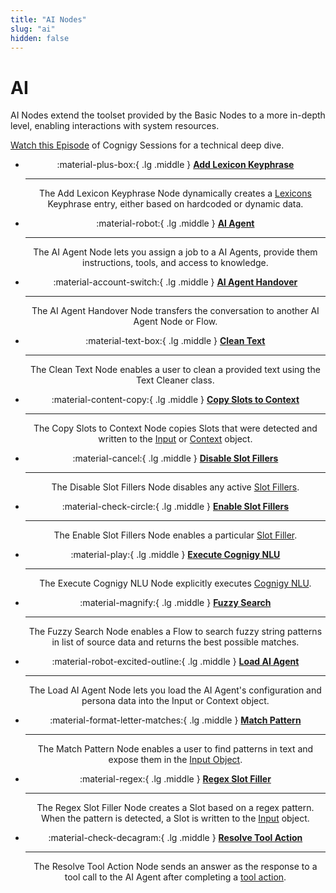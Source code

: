 ```yaml
---
title: "AI Nodes" 
slug: "ai" 
hidden: false 
---
```


# AI

AI Nodes extend the toolset provided by the Basic Nodes to a more in-depth level, enabling interactions with system resources.

[Watch this Episode](https://support.cognigy.com/hc/en-us/articles/360019857220-Cognigy-Sessions-Cognigy-NLU) of Cognigy Sessions for a technical deep dive.

<div class="grid cards" style="text-align: center;" markdown>

-   :material-plus-box:{ .lg .middle } __[Add Lexicon Keyphrase](add-lexicon-keyphrase.md)__

    ---

    The Add Lexicon Keyphrase Node dynamically creates a [Lexicons](../../../empower/nlu/slots/user-defined/lexicon.md) Keyphrase entry, either based on hardcoded or dynamic data.

-   :material-robot:{ .lg .middle } __[AI Agent](ai-agent.md)__

    ---

    The AI Agent Node lets you assign a job to a AI Agents, provide them instructions, tools, and access to knowledge.

-   :material-account-switch:{ .lg .middle } __[AI Agent Handover](ai-agent-handover.md)__

    ---

    The AI Agent Handover Node transfers the conversation to another AI Agent Node or Flow.

-   :material-text-box:{ .lg .middle } __[Clean Text](clean-text.md)__

    ---

    The Clean Text Node enables a user to clean a provided text using the Text Cleaner class.

-   :material-content-copy:{ .lg .middle } __[Copy Slots to Context](copy-slots-to-context.md)__

    ---

    The Copy Slots to Context Node copies Slots that were detected and written to the [Input](../../ai-agent-memory/input.md) or [Context](../../ai-agent-memory/context.md) object.

-   :material-cancel:{ .lg .middle } __[Disable Slot Fillers](disable-slot-fillers.md)__

    ---

    The Disable Slot Fillers Node disables any active [Slot Fillers](../../../empower/nlu/overview.md).

-   :material-check-circle:{ .lg .middle } __[Enable Slot Fillers](enable-slot-fillers.md)__

    ---

    The Enable Slot Fillers Node enables a particular [Slot Filler](../../../empower/nlu/overview.md).

-   :material-play:{ .lg .middle } __[Execute Cognigy NLU](execute-cognigy-nlu.md)__

    ---

    The Execute Cognigy NLU Node explicitly executes [Cognigy NLU](../../../empower/nlu/overview.md).

-   :material-magnify:{ .lg .middle } __[Fuzzy Search](fuzzy-search.md)__

    ---

    The Fuzzy Search Node enables a Flow to search fuzzy string patterns in list of source data and returns the best possible matches.

-   :material-robot-excited-outline:{ .lg .middle } __[Load AI Agent](load-ai-agent.md)__

    ---

    The Load AI Agent Node lets you load the AI Agent's configuration and persona data into the Input or Context object.

-   :material-format-letter-matches:{ .lg .middle } __[Match Pattern](match-pattern.md)__

    ---

    The Match Pattern Node enables a user to find patterns in text and expose them in the [Input Object](../../ai-agent-memory/input.md).

-   :material-regex:{ .lg .middle } __[Regex Slot Filler](regex-slot-filler.md)__

    ---

    The Regex Slot Filler Node creates a Slot based on a regex pattern. When the pattern is detected, a Slot is written to the [Input](../../ai-agent-memory/input.md) object.

-   :material-check-decagram:{ .lg .middle } __[Resolve Tool Action](resolve-tool-action.md)__

    ---

    The Resolve Tool Action Node sends an answer as the response to a tool call to the AI Agent after completing a [tool action](ai-agent.md#ai-agent-tool).

</div>